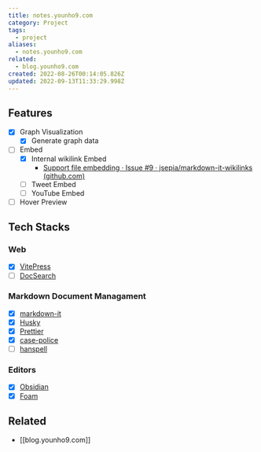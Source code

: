 ```yaml
---
title: notes.younho9.com
category: Project
tags:
  - project
aliases:
  - notes.younho9.com
related:
  - blog.younho9.com
created: 2022-08-26T00:14:05.826Z
updated: 2022-09-13T11:33:29.998Z
---
```


## Features

- [x] Graph Visualization
  - [x] Generate graph data
- [ ] Embed
  - [x] Internal wikilink Embed
    - [Support file embedding · Issue #9 · jsepia/markdown-it-wikilinks (github.com)](https://github.com/jsepia/markdown-it-wikilinks/issues/9)
  - [ ] Tweet Embed
  - [ ] YouTube Embed
- [ ] Hover Preview

## Tech Stacks

### Web

- [x] [VitePress](https://vitepress.vuejs.org/)
- [ ] [DocSearch](https://docsearch.algolia.com/)

### Markdown Document Managament

- [x] [markdown-it](https://github.com/markdown-it/markdown-it)
- [x] [Husky](https://typicode.github.io/husky/#/)
- [x] [Prettier](https://prettier.io/)
- [x] [case-police](https://github.com/antfu/case-police)
- [ ] [hanspell](https://github.com/9beach/hanspell)

### Editors

- [x] [Obsidian](https://obsidian.md/)
- [x] [Foam](https://github.com/foambubble/foam)

## Related

- [[blog.younho9.com]]
